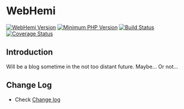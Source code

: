 WebHemi
=======

[![WebHemi Version](https://img.shields.io/badge/version-v4.0.0--0.3-yellowgreen.svg)]()
[![Minimum PHP Version](https://img.shields.io/badge/PHP-%3E%3D5.6-blue.svg)](https://php.net/)
[![Build Status](https://travis-ci.org/Gixx/WebHemi.svg?branch=master)](https://travis-ci.org/Gixx/WebHemi)
[![Coverage Status](https://coveralls.io/repos/github/Gixx/WebHemi/badge.svg?branch=master)](https://coveralls.io/github/Gixx/WebHemi?branch=master)

Introduction
------------

Will be a blog sometime in the not too distant future. Maybe... Or not...


Change Log
----------

- Check [Change log](CHANGELOG.md)
